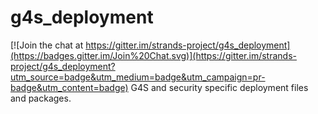 # g4s_deployment

[![Join the chat at https://gitter.im/strands-project/g4s_deployment](https://badges.gitter.im/Join%20Chat.svg)](https://gitter.im/strands-project/g4s_deployment?utm_source=badge&utm_medium=badge&utm_campaign=pr-badge&utm_content=badge)
G4S and security specific deployment files and packages.
